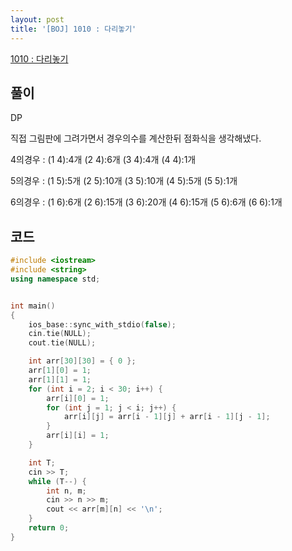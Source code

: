 ```yaml
---
layout: post
title: '[BOJ] 1010 : 다리놓기'
---
```


[1010 : 다리놓기](https://www.acmicpc.net/problem/1010)

## 풀이

DP

직접 그림판에 그려가면서 경우의수를 계산한뒤 점화식을 생각해냈다.

4의경우 : (1 4):4개 (2 4):6개 (3 4):4개 (4 4):1개

5의경우 : (1 5):5개 (2 5):10개 (3 5):10개 (4 5):5개 (5 5):1개

6의경우 : (1 6):6개 (2 6):15개 (3 6):20개 (4 6):15개 (5 6):6개 (6 6):1개


## 코드

```cpp
#include <iostream>
#include <string>
using namespace std;


int main()
{
    ios_base::sync_with_stdio(false);
    cin.tie(NULL);
    cout.tie(NULL);

    int arr[30][30] = { 0 };
    arr[1][0] = 1;
    arr[1][1] = 1;
    for (int i = 2; i < 30; i++) {
        arr[i][0] = 1;
        for (int j = 1; j < i; j++) {
            arr[i][j] = arr[i - 1][j] + arr[i - 1][j - 1];
        }
        arr[i][i] = 1;
    }

    int T;
    cin >> T;
    while (T--) {
        int n, m;
        cin >> n >> m;
        cout << arr[m][n] << '\n';
    }
    return 0;
}
```
